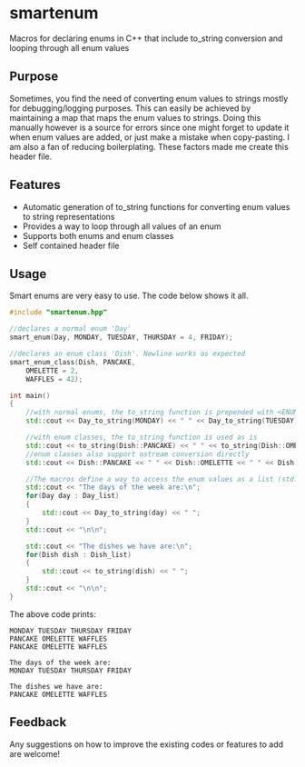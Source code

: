 # smartenum
Macros for declaring enums in C++ that include to_string conversion and looping through all enum values

## Purpose
Sometimes, you find the need of converting enum values to strings mostly for debugging/logging purposes. This can easily be achieved by maintaining a map that maps the enum values to strings. Doing this manually however is a source for errors since one might forget to update it when enum values are added, or just make a mistake when copy-pasting. I am also a fan of reducing boilerplating. These factors made me create this header file.

## Features
* Automatic generation of to_string functions for converting enum values to string representations
* Provides a way to loop through all values of an enum
* Supports both enums and enum classes
* Self contained header file

## Usage
Smart enums are very easy to use. The code below shows it all.

```cpp
#include "smartenum.hpp"

//declares a normal enum 'Day'
smart_enum(Day, MONDAY, TUESDAY, THURSDAY = 4, FRIDAY);

//declares an enum class 'Dish'. Newline works as expected
smart_enum_class(Dish, PANCAKE,
    OMELETTE = 2,
    WAFFLES = 42);

int main()
{
    //with normal enums, the to_string function is prepended with <ENUM_NAME>_ to avoid collisions
    std::cout << Day_to_string(MONDAY) << " " << Day_to_string(TUESDAY) << " " << Day_to_string(THURSDAY) << " " << Day_to_string(FRIDAY) << "\n";

    //with enum classes, the to_string function is used as is
    std::cout << to_string(Dish::PANCAKE) << " " << to_string(Dish::OMELETTE) << " " << to_string(Dish::WAFFLES) << "\n";
    //enum classes also support ostream conversion directly
    std::cout << Dish::PANCAKE << " " << Dish::OMELETTE << " " << Dish::WAFFLES << "\n\n";

    //The macros define a way to access the enum values as a list (std::vector)
    std::cout << "The days of the week are:\n";
    for(Day day : Day_list)
    {   
        std::cout << Day_to_string(day) << " ";
    }   
    std::cout << "\n\n";

    std::cout << "The dishes we have are:\n";
    for(Dish dish : Dish_list)
    {   
        std::cout << to_string(dish) << " ";
    }   
    std::cout << "\n\n";
}
```

The above code prints:

```
MONDAY TUESDAY THURSDAY FRIDAY
PANCAKE OMELETTE WAFFLES
PANCAKE OMELETTE WAFFLES

The days of the week are:
MONDAY TUESDAY THURSDAY FRIDAY 

The dishes we have are:
PANCAKE OMELETTE WAFFLES
```

## Feedback
Any suggestions on how to improve the existing codes or features to add are welcome!
